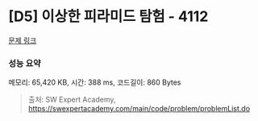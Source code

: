 # [D5] 이상한 피라미드 탐험 - 4112 

[문제 링크](https://swexpertacademy.com/main/code/problem/problemDetail.do?contestProbId=AWJHmLraeEwDFAUH) 

### 성능 요약

메모리: 65,420 KB, 시간: 388 ms, 코드길이: 860 Bytes



> 출처: SW Expert Academy, https://swexpertacademy.com/main/code/problem/problemList.do